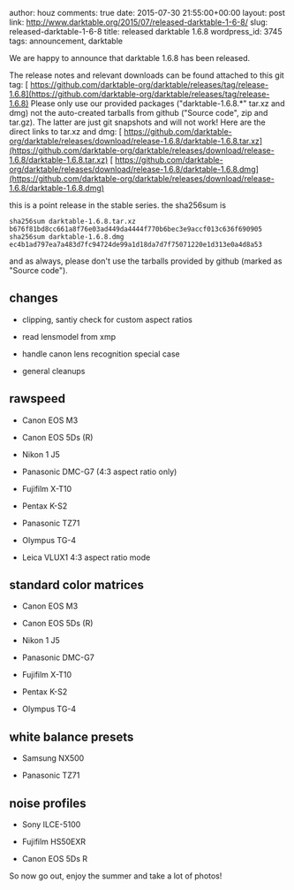 author: houz
comments: true
date: 2015-07-30 21:55:00+00:00
layout: post
link: http://www.darktable.org/2015/07/released-darktable-1-6-8/
slug: released-darktable-1-6-8
title: released darktable 1.6.8
wordpress_id: 3745
tags: announcement, darktable

We are happy to announce that darktable 1.6.8 has been released.

The release notes and relevant downloads can be found attached to this git tag:
[ https://github.com/darktable-org/darktable/releases/tag/release-1.6.8](https://github.com/darktable-org/darktable/releases/tag/release-1.6.8)
Please only use our provided packages ("darktable-1.6.8.*" tar.xz and dmg) not the auto-created tarballs from github ("Source code", zip and tar.gz). The latter are just git snapshots and will not work! Here are the direct links to tar.xz and dmg:
[ https://github.com/darktable-org/darktable/releases/download/release-1.6.8/darktable-1.6.8.tar.xz](https://github.com/darktable-org/darktable/releases/download/release-1.6.8/darktable-1.6.8.tar.xz)
[ https://github.com/darktable-org/darktable/releases/download/release-1.6.8/darktable-1.6.8.dmg](https://github.com/darktable-org/darktable/releases/download/release-1.6.8/darktable-1.6.8.dmg)

this is a point release in the stable series. the sha256sum is

    
    sha256sum darktable-1.6.8.tar.xz
    b676f81bd8cc661a8f76e03ad449da4444f770b6bec3e9accf013c636f690905
    sha256sum darktable-1.6.8.dmg
    ec4b1ad797ea7a483d7fc94724de99a1d18da7d7f75071220e1d313e0a4d8a53
    


and as always, please don't use the tarballs provided by github (marked as "Source code").


## changes





	
  * clipping, santiy check for custom aspect ratios

	
  * read lensmodel from xmp

	
  * handle canon lens recognition special case

	
  * general cleanups




## rawspeed





	
  * Canon EOS M3

	
  * Canon EOS 5Ds (R)

	
  * Nikon 1 J5

	
  * Panasonic DMC-G7 (4:3 aspect ratio only)

	
  * Fujifilm X-T10

	
  * Pentax K-S2

	
  * Panasonic TZ71

	
  * Olympus TG-4

	
  * Leica VLUX1 4:3 aspect ratio mode




## standard color matrices





	
  * Canon EOS M3

	
  * Canon EOS 5Ds (R)

	
  * Nikon 1 J5

	
  * Panasonic DMC-G7

	
  * Fujifilm X-T10

	
  * Pentax K-S2

	
  * Olympus TG-4




## white balance presets





	
  * Samsung NX500

	
  * Panasonic TZ71




## noise profiles





	
  * Sony ILCE-5100

	
  * Fujifilm HS50EXR

	
  * Canon EOS 5Ds R


So now go out, enjoy the summer and take a lot of photos!
